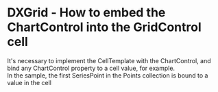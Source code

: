 # DXGrid - How to embed the ChartControl into the GridControl cell


<p>It's necessary to implement the CellTemplate with the ChartControl, and bind any ChartControl property to a cell value, for example. <br />
In the sample, the first SeriesPoint in the Points collection is bound to a value in the cell</p>

<br/>


